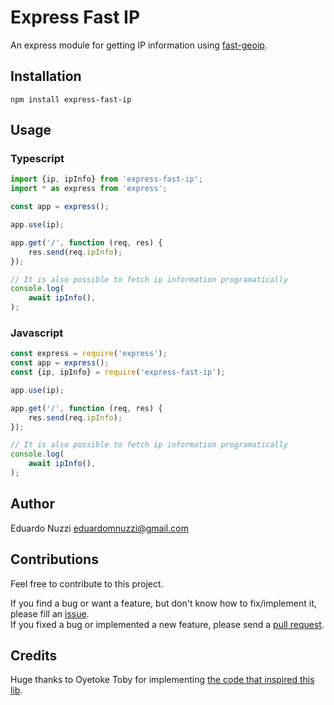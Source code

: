 # Express Fast IP

An express module for getting IP information using [fast-geoip](https://github.com/onramper/fast-geoip).

## Installation

```
npm install express-fast-ip
```

## Usage

### Typescript
```typescript
import {ip, ipInfo} from 'express-fast-ip';
import * as express from 'express';

const app = express();

app.use(ip);

app.get('/', function (req, res) {
    res.send(req.ipInfo);
});

// It is also possible to fetch ip information programatically
console.log(
    await ipInfo(),
);
```

### Javascript
```javascript
const express = require('express');
const app = express();
const {ip, ipInfo} = require('express-fast-ip');

app.use(ip);

app.get('/', function (req, res) {
    res.send(req.ipInfo);
});

// It is also possible to fetch ip information programatically
console.log(
    await ipInfo(),
);
```

## Author
Eduardo Nuzzi <eduardomnuzzi@gmail.com>

## Contributions

Feel free to contribute to this project.

If you find a bug or want a feature, but don't know how to fix/implement it, please fill an [issue](https://github.com/o-compilador/express-fast-ip/issues).  
If you fixed a bug or implemented a new feature, please send a [pull request](https://github.com/o-compilador/express-fast-ip/pulls).

## Credits
Huge thanks to Oyetoke Toby for implementing [the code that inspired this lib](https://github.com/CITGuru/express-ip).